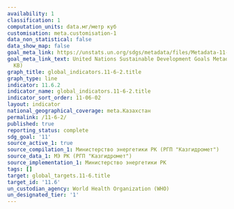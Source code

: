 ```yaml
---
availability: 1
classification: 1
computation_units: data.мг/метр куб
customisation: meta.customisation-1
data_non_statistical: false
data_show_map: false
goal_meta_link: https://unstats.un.org/sdgs/metadata/files/Metadata-11-06-02.pdf
goal_meta_link_text: United Nations Sustainable Development Goals Metadata (PDF 211
  KB)
graph_title: global_indicators.11-6-2.title
graph_type: line
indicator: 11.6.2
indicator_name: global_indicators.11-6-2.title
indicator_sort_order: 11-06-02
layout: indicator
national_geographical_coverage: meta.Казахстан
permalink: /11-6-2/
published: true
reporting_status: complete
sdg_goal: '11'
source_active_1: true
source_compilation_1: Министерство энергетики РК (РГП "Казгидромет")
source_data_1: МЭ РК (РГП "Казгидромет")
source_implementation_1: Министерство энергетики РК
tags: []
target: global_targets.11-6.title
target_id: '11.6'
un_custodian_agency: World Health Organization (WHO)
un_designated_tier: '1'
---
```


